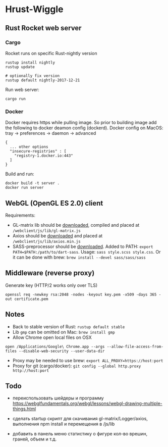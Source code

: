 # Hrust-Wiggle

## Rust Rocket web server

### Cargo


Rocket runs on specific Rust-nightly version
```
rustup install nightly
rustup update

# optionally fix version
rustup default nightly-2017-12-21
```


Run web server:
```
cargo run
```



### Docker

Docker requires https while pulling image.
So prior to building image add the following to docker deamon config (dockerd).
Docker config on MacOS: tray -> preferences -> daemon -> advanced

```
{
  ... other options
  "insecure-registries" : [
    "registry-1.docker.io:443"
  ]
}
```


Build and run:
```
docker build -t server .
docker run server
```


## WebGL (OpenGL ES 2.0) client

Requirements:
- GL-matrix lib should be [downloaded](http://glmatrix.net/), compiled and placed at `/webclient/js/lib/gl-matrix.js`
- Axios should be [downloaded](https://github.com/axios/axios) and placed at `/webclient/js/lib/axios.min.js`
- SASS-preprocessor should be [downloaded](http://sass-lang.com/install).
Added to PATH: `export PATH=$PATH:/path/to/dart-sass`. Usage: `sass style.scss style.css`.
Or it can be done with brew: `brew install --devel sass/sass/sass`


## Middleware (reverse proxy)
Generate key (HTTP/2 works only over TLS)
```
openssl req -newkey rsa:2048 -nodes -keyout key.pem -x509 -days 365 -out certificate.pem
```


## Notes
- Back to stable version of Rust: `rustup default stable`
- Lib `gmp` can be omitted on Mac: `brew install gmp`
- Allow Chrome open local files on OSX
```
open /Applications/Google\ Chrome.app --args --allow-file-access-from-files --disable-web-security --user-data-dir
```
- Proxy may be needed to use brew: `export ALL_PROXY=https://host:port`
- Proxy for git (cargo/docker): `git config --global http.proxy http://host:port`



## Todo
- переиспользовать шейдеры и программу
https://webglfundamentals.org/webgl/lessons/webgl-drawing-multiple-things.html

- сделать startup скрипт для скачивания gl-matrix/Logger/axios, выполнения npm install и перемещения в /js/lib

- добавить в панель меню статистику о фигуре кол-во врешин, граней, объем и т.д.
